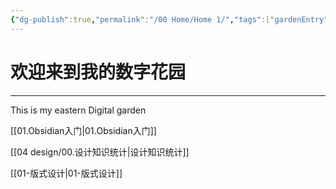 ```yaml
---
{"dg-publish":true,"permalink":"/00 Home/Home 1/","tags":["gardenEntry"]}
---
```


# 欢迎来到我的数字花园
---

This is my eastern Digital garden 

[[01.Obsidian入门\|01.Obsidian入门]]

[[04 design/00.设计知识统计\|设计知识统计]]

[[01-版式设计\|01-版式设计]]


